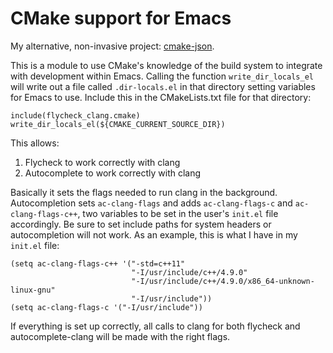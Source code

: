 CMake support for Emacs
=======================

My alternative, non-invasive project: [cmake-json](https://github.com/atilaneves/cmake-json).

This is a module to use CMake's knowledge of the build system to integrate with development within Emacs.
Calling the function `write_dir_locals_el` will write out a file called `.dir-locals.el` in that
directory setting variables for Emacs to use. Include this in the CMakeLists.txt file for that
directory:

    include(flycheck_clang.cmake)
    write_dir_locals_el(${CMAKE_CURRENT_SOURCE_DIR})


This allows:

1. Flycheck to work correctly with clang
2. Autocomplete to work correctly with clang

Basically it sets the flags needed to run clang in the background. Autocompletion sets
`ac-clang-flags` and adds `ac-clang-flags-c` and `ac-clang-flags-c++`, two variables to be
set in the user's `init.el` file accordingly. Be sure to set include paths for
system headers or autocompletion will not work. As an example, this is what I
have in my `init.el` file:

    (setq ac-clang-flags-c++ '("-std=c++11"
                               "-I/usr/include/c++/4.9.0"
                               "-I/usr/include/c++/4.9.0/x86_64-unknown-linux-gnu"
                               "-I/usr/include"))
    (setq ac-clang-flags-c '("-I/usr/include"))

If everything is set up correctly, all calls to clang for both flycheck and autocomplete-clang will
be made with the right flags.
